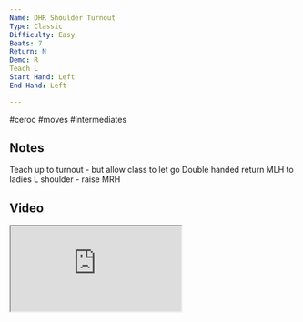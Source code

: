 ```yaml
---
Name: DHR Shoulder Turnout
Type: Classic
Difficulty: Easy
Beats: 7
Return: N
Demo: R
Teach L
Start Hand: Left
End Hand: Left

---
```

#ceroc #moves #intermediates
## Notes
Teach up to turnout - but allow class to let go
Double handed return
MLH to ladies L shoulder - raise MRH

## Video
<iframe src="https://www.network.ceroc.com/Teachers/DanceMoves/CurrentLibrary/Video/16DHRShoulderTurnout.mp4" />

## Top Tips

#### Style
Ladies turning on the spot (1 teach)
Ladies tension in arm for turn out

#### Shape & Feel


#### Safety
Turning &amp; being close to partner
Arm around ladies

#### Timing
Prepare on its own beat

### Men

### Ladies

## Safety & Technique
### Men

### Ladies

## Style & Flow


### Men

### Ladies


